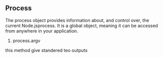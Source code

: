 Process
-----

The process object provides information about, and control over, the current Node.jsprocess. It is a global object, meaning it can be accessed from anywhere in your application.

1) process.argv

this method give standered teo outputs